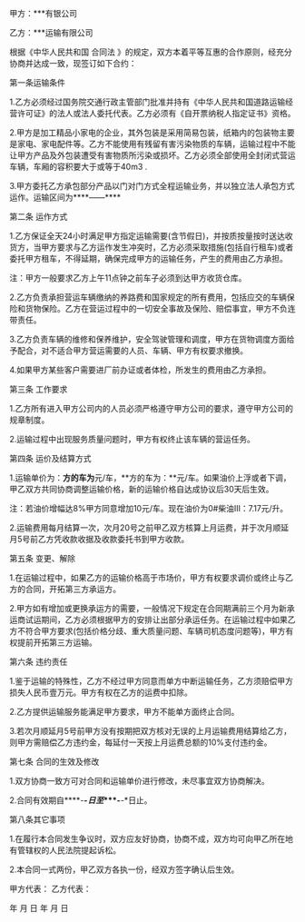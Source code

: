 
 


甲方：***有银公司


乙方：***运输有限公司


根据《中华人民共和国
合同法
》的规定，双方本着平等互惠的合作原则，经充分协商并达成一致，现签订如下合约：


第一条运输条件


1.乙方必须经过国务院交通行政主管部门批准并持有《中华人民共和国道路运输经营许可证》的法人或法人委托代表。乙方必须有《自开票纳税人指定证书》资格。


2.甲方是加工精品小家电的企业，其外包装是采用简易包装，纸箱内的包装物主要是家电、家电配件等。乙方不能使用有残留有害污染物质的车辆，运输过程中不能让甲方产品及外包装遭受有害物质所污染或损坏。乙方必须全部使用全封闭式营运车辆，车厢的容积要大于或等于40m3 .


3.甲方委托乙方承包部分产品以门对门方式全程运输业务，并以独立法人承包方式运作。运输区间为****——****


第二条 运作方式


1.乙方保证全天24小时满足甲方指定运输需要(含节假日)，并按质按量按时送达收货方，当甲方要求与乙方运作发生冲突时，乙方必须采取措施(包括自行租车)或者委托甲方租车，不得延期，确保完成甲方的运输任务，产生的费用由乙方承担。


注：甲方一般要求乙方上午11点钟之前车子必须到达甲方收货仓库。


2.乙方负责承担营运车辆缴纳的养路费和国家规定的所有费用，包括应交的车辆保险和货物保险。乙方在营运过程中的一切安全事故及保险、赔偿事宜，甲方不负连带责任。


3.乙方负责车辆的维修和保养维护，安全驾驶管理和调度，甲方在货物调度方面给予配合，对不适合甲方营运需要的人员、车辆、甲方有权要求撤换。


4.如果甲方某些客户需要进厂前办证或者体检，所发生的费用由乙方承担。


第三条 工作要求


1.乙方所有进入甲方公司内的人员必须严格遵守甲方公司的要求，遵守甲方公司的规章制度。


2.运输过程中出现服务质量问题时，甲方有权终止该车辆的营运任务。


第四条 运价及结算方式


1.运输单价为：**方的车为**元/车，**方的车为：**元/车。如果油价上浮或者下调，甲乙双方共同协商调整运输价格，新的运输价格自达成协议后30天后生效。


注：若油价增幅达8%甲方同意增加10元/车。现在油价为0#柴油III：7.17元/升。


2.运输费用每月结算一次，次月20号之前甲乙双方核算上月运费，并于次月顺延月5号前乙方凭收款收据及收款委托书到甲方收款。


第五条 变更、解除


1.在运输过程中，如果乙方的运输价格高于市场价，甲方有权要求调价或终止与乙方的合同，开拓第三方承运方。


2.甲方如有增加或更换承运方的需要，一般情况下规定在合同期满前三个月为新承运商试运期间，乙方必须根据甲方的安排让出部分承运任务。在运输过程中如果乙方不符合甲方要求(包括价格分歧、重大质量问题、车辆司机态度问题等)，甲方有权提前开拓第三方运输。


第六条 违约责任


1.鉴于运输的特殊性，乙方不经过甲方同意而单方中断运输任务，乙方须赔偿甲方损失人民币壹万元。甲方有权在乙方的运费中扣除。


2.乙方提供运输服务能满足甲方要求，甲方不能单方面终止合同。


3.若次月顺延月5号前甲方没有按期把双方核对无误的上月运输费用结算给乙方，则甲方需赔偿乙方违约金，每延付一天按上月运费总额的10%支付违约金。


第七条 合同的生效及修改


1.双方协商一致方可对合同和运输单价进行修改，未尽事宜双方协商解决。


2.合同有效期自****-**-*日至****-**-*日止。


第八条其它事项


1.在履行本合同发生争议时，双方应友好协商，协商不成，双方均可向甲乙所在地有管辖权的人民法院提起诉松。


2.本合同一式两份，甲乙双方各执一份，经双方签字确认后生效。


甲方代表： 乙方代表：


年 月 日 年 月 日
 


 

 
 
 
 
 
  


  
 

  


  


  
 
 
 
 

